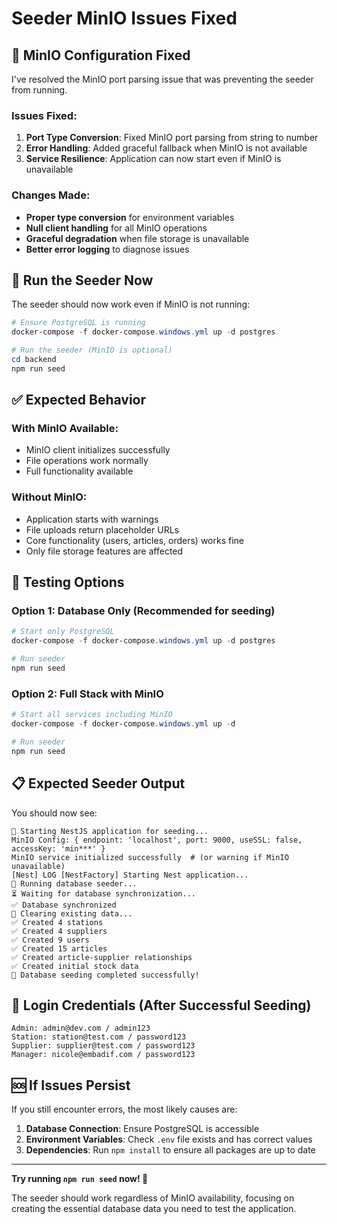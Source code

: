 # Seeder MinIO Issues Fixed

## 🔧 MinIO Configuration Fixed

I've resolved the MinIO port parsing issue that was preventing the seeder from running.

### Issues Fixed:
1. **Port Type Conversion**: Fixed MinIO port parsing from string to number
2. **Error Handling**: Added graceful fallback when MinIO is not available
3. **Service Resilience**: Application can now start even if MinIO is unavailable

### Changes Made:
- **Proper type conversion** for environment variables
- **Null client handling** for all MinIO operations
- **Graceful degradation** when file storage is unavailable
- **Better error logging** to diagnose issues

## 🚀 Run the Seeder Now

The seeder should now work even if MinIO is not running:

```powershell
# Ensure PostgreSQL is running
docker-compose -f docker-compose.windows.yml up -d postgres

# Run the seeder (MinIO is optional)
cd backend
npm run seed
```

## ✅ Expected Behavior

### With MinIO Available:
- MinIO client initializes successfully
- File operations work normally
- Full functionality available

### Without MinIO:
- Application starts with warnings
- File uploads return placeholder URLs
- Core functionality (users, articles, orders) works fine
- Only file storage features are affected

## 🎯 Testing Options

### Option 1: Database Only (Recommended for seeding)
```powershell
# Start only PostgreSQL
docker-compose -f docker-compose.windows.yml up -d postgres

# Run seeder
npm run seed
```

### Option 2: Full Stack with MinIO
```powershell
# Start all services including MinIO
docker-compose -f docker-compose.windows.yml up -d

# Run seeder
npm run seed
```

## 📋 Expected Seeder Output

You should now see:
```
🚀 Starting NestJS application for seeding...
MinIO Config: { endpoint: 'localhost', port: 9000, useSSL: false, accessKey: 'min***' }
MinIO service initialized successfully  # (or warning if MinIO unavailable)
[Nest] LOG [NestFactory] Starting Nest application...
🌱 Running database seeder...
⏳ Waiting for database synchronization...
✅ Database synchronized
🧹 Clearing existing data...
✅ Created 4 stations
✅ Created 4 suppliers
✅ Created 9 users
✅ Created 15 articles
✅ Created article-supplier relationships
✅ Created initial stock data
🎉 Database seeding completed successfully!
```

## 🔐 Login Credentials (After Successful Seeding)

```
Admin: admin@dev.com / admin123
Station: station@test.com / password123
Supplier: supplier@test.com / password123
Manager: nicole@embadif.com / password123
```

## 🆘 If Issues Persist

If you still encounter errors, the most likely causes are:

1. **Database Connection**: Ensure PostgreSQL is accessible
2. **Environment Variables**: Check `.env` file exists and has correct values
3. **Dependencies**: Run `npm install` to ensure all packages are up to date

---

**Try running `npm run seed` now! 🚀**

The seeder should work regardless of MinIO availability, focusing on creating the essential database data you need to test the application.